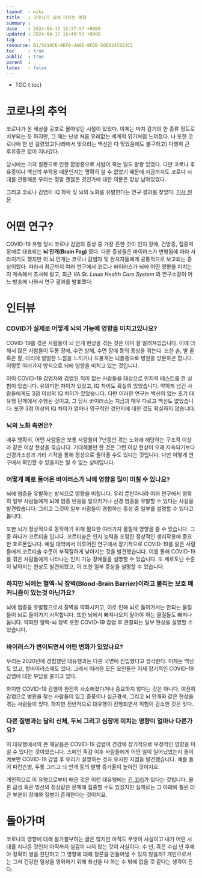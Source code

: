 ```yaml
---
layout  : wiki
title   : 코로나가 뇌에 미치는 영향 
summary : 
date    : 2024-04-17 15:37:57 +0900
updated : 2024-04-17 16:49:55 +0900
tag     : 
resource: B1/5814CE-0EF0-4A86-8FDB-50ED24CB23C2
toc     : true
public  : true
parent  : 
latex   : false
---
```

* TOC
{:toc}

# 코로나의 추억
코로나가 온 세상을 공포로 몰아넣던 시절이 있었다. 이제는 마치 감기의 한 종류 정도로 치부되는 듯 하지만, 그 때는 난생 처음 유례없는 세계적 위기처럼 느껴졌다. 나 또한 코로나에 한 번 걸렸었고(나라에서 맞으라는 백신은 다 맞았음에도 불구하고) 다행히 큰 후유증은 없이 지나갔다.

당시에는 기저 질환으로 인한 합병증으로 사람이 죽는 일도 왕왕 있었다. 다만 코로나 후유증이나 백신의 부작용 때문인지는 명확히 알 수 없었기 때문에 지금까지도 코로나 시대를 관통해온 우리는 정말 괜찮은 것인가에 대한 의문은 항상 남아있었다.

그리고 코로나 감염이 IQ 하락 및 뇌의 노화를 유발한다는 연구 결과를 찾았다.
[기사 원문](https://www.cbc.ca/radio/quirks/long-covid-brain-1.7171918)

# 어떤 연구?
COVID-19 유행 당시 코로나 감염의 증상 중 가장 흔한 것이 인지 장애, 건망증, 집중력 장애로 대표되는 **뇌 안개(Brain Fog)** 였다. 다른 증상들은 바이러스가 변형됨에 따라 사라지기도 했지만 이 뇌 안개는 코로나 감염자 및 완치자들에게 공통적으로 보고되는 증상이었다. 따라서 최근까지 여러 연구에서 코로나 바이러스가 뇌에 어떤 영향을 미치는지 계속해서 조사해 왔고, 최근 *VA St. Louis Health Care System* 의 연구소장이 어느 방송에 나와서 연구 결과를 발표했다.

# 인터뷰

### COVID가 실제로 어떻게 뇌의 기능에 영향을 미치고있나요? 

COVID-19를 겪은 사람들이 뇌 안개 현상을 겪는 것은 이미 잘 알려져있습니다. 이에 더해서 많은 사람들이 두통 장애, 수면 방해, 수면 장애 등의 증상을 겪는다. 또한 손, 발 끝 혹은 팔, 다리에 얼얼한 느낌을 느끼거나 드물게는 뇌졸중으로 병원을 방문하곤 합니다. 이렇듯 여러가지 방식으로 뇌에 영향을 미치고 있는 것입니다.

이미 COVID-19 감염자와 감염된 적이 없는 사람들을 대상으로 인지력 테스트를 한 실험이 있습니다. 유의미한 차이가 있었고, IQ 차이도 확실히 있었습니다. 약하게 넘긴 사람들에게도 3점 이상의 IQ 차이가 있었습니다. 다만 이러한 연구는 백신이 없는 초기 대유행 단계에서 수행된 것이고, 그 당시 바이러스는 지금과 매우 다르고 백신도 없었습니다. 또한 3점 이상의 IQ 차이가 얼마나 영구적인 것인지에 대한 것도 확실하지 않습니다.

### 뇌의 노화 측면은? 

매우 명확히, 어떤 사람들은 보통 사람들이 7년동안 겪는 노화에 해당하는 구조적 이상과 같은 이상 현상을 겪습니다. 기대해볼만 한 것은 그런 이상 현상이 오래 지속되기보다 신경가소성과 기타 기작을 통해 정상으로 돌아올 수도 있다는 것입니다. 다만 어떻게 연구에서 확인할 수 있을지는 알 수 없는 상태입니다.


### 어떻게 폐로 들어온 바이러스가 뇌에 영향을 많이 미칠 수 있나요?

뇌에 염증을 유발하는 방식으로 영향을 미칩니다. 우리 뿐만아니라 여러 연구에서 명확히 일부 사람들에게 뇌에 염증 반응을 일으키거나 신경 염증을 유발할 수 있다는 사실을 발견했습니다. 그리고 그것이 일부 사람들이 경험하는 증상 중 일부를 설명할 수 있다고 봅니다.

또한 뇌가 정상적으로 동작하기 위해 필요한 여러가지 물질에 영향을 줄 수 있습니다. 그 중 하나가 코르티솔 입니다. 코르티솔은 인지 능력을 포함한 정상적인 생리작용에 중요한 호르몬입니다. 예일 대학에서 이루어진 연구에서 장기적으로 COVID-19를 앓은 사람들에게 코르티솔 수준이 부적절하게 낮아지는 것을 발견했습니다. 이를 통해 COVID-19를 겪은 사람들에게 나타나는 인지 기능 장애들을 설명할 수 있습니다. 또 세로토닌 수준이 낮아지는 현상도 발견되었고, 이 또한 일부 증상을 설명할 수 있습니다.

### 하지만 뇌에는 혈액-뇌 장벽(Blood-Brain Barrier)이라고 불리는 보호 메커니즘이 있는것 아닌가요?

뇌에 염증을 유발함으로서 장벽을 약화시키고, 이로 인해 뇌로 들어가서는 안되는 물질들이 뇌로 들어가기 시작합니다. 또한 뇌에서 빠져나오지 말아야 하는 물질들도 빠져나옵니다. 약화된 혈액-뇌 장벽 또한 COVID-19 감염 후 관찰되는 일부 현상을 설명할 수 있습니다.

### 바이러스가 변이되면서 어떤 변화가 있었나요?

우리는 2020년에 경험했던 대유행과는 다른 국면에 진입했다고 생각한다. 이제는 백신도 있고, 항바이러스제도 있다. 그래서 이러한 모든 요인들은 이제 장기적인 COVID-19 감염에 대한 부담을 줄이고 있다.

하지만 COVID-19 감염이 완전히 사소해졌다거나 중요하지 않다는 것은 아니다. 여전히 감염으로 병원을 찾는 사람들이 있고 중풍이나 심근경색, 그리고 뇌 안개와 같은 현상을 겪는 사람들이 있다. 하지만 전반적으로 대유행이 진행되면서 위험이 감소한 것은 맞다.

### 다른 질병과는 달리 신체, 두뇌 그리고 심장에 미치는 영향이 얼마나 다른가요?

이 대유행에서의 큰 깨달음은 COVID-19 감염이 건강에 장기적으로 부정적인 영향을 미칠 수 있다는 것이었습니다. 스페인 독감 이후 사람들에게 어떤 일이 일어났었는지 돌이켜보면 COVID-19 감염 후 우리가 설명하는 것과 유사한 지점을 발견했습니다. 예를 들어 파킨슨병, 두통 그리고 뇌 안개 등의 발병 증가율이 높아진 것이지요.

개인적으로 이 유행으로부터 배운 것은 이런 대유행에는 [긴 꼬리](https://ko.wikipedia.org/wiki/%EA%B8%B4_%EA%BC%AC%EB%A6%AC)가 있다는 것입니다. 물론 급성 혹은 빙산의 정상같은 문제에 집중할 수도 있겠지만 실제로는 그 아래에 훨씬 더 큰 부분의 장애와 질병이 존재한다는 것이지요.

# 돌아가며

코로나의 영향에 대해 왈가왈부하는 글은 많지만 아직도 무엇이 사실이고 내가 어떤 시대를 지나온 것인지 아직까지 실감이 나지 않는 것이 사실이다. 수 년, 혹은 수십 년 후에야 정확히 병을 진단하고 그 영향에 대해 정론을 만들어낼 수 있지 않을까? 개인으로서는 그저 건강한 일상을 영위하기 위해 최선을 다 하는 수 밖에 없을 것 같다는 생각이 든다.

